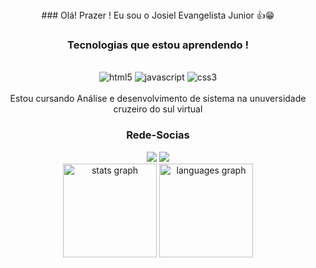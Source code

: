 <div align="center">
### Olá! Prazer ! Eu sou o Josiel Evangelista Junior  👍😁
 

### Tecnologias que estou aprendendo ! 
</div>

<div style="display: inline_block" align="center"><br>
   <img alt="html5" src="https://img.shields.io/badge/HTML5-E34F26?style=for-the-badge&logo=html5&logoColor=white" />
   <img alt="javascript" src="https://img.shields.io/badge/JavaScript-323330?style=for-the-badge&logo=javascript&logoColor=F7DF1E" />
   <img alt="css3" src="https://img.shields.io/badge/CSS3-1572B6?style=for-the-badge&logo=css3&logoColor=white" />
</div><br>
<div align="center">
Estou cursando  Análise e desenvolvimento de sistema na unuversidade cruzeiro do sul virtual

### Rede-Socias

</div>
<div align="center">
<a href= "mailto:contato@juninhojoka11.tech"><img src="https://img.shields.io/badge/Gmail-D14836?style=for-the-badge&logo=gmail&logoColor=white" target="_blank"></a>
<a href="https://www.linkedin.com/in/josiel-evangelista-junior-38b710224/" target="_blank"><img src="https://img.shields.io/badge/LinkedIn-0077B5?style=for-the-badge&logo=linkedin&logoColor=white" target="_blank"></a> 
</div>

<div align="center">
  <img src="https://github-readme-stats.vercel.app/api?username=josielEJR&hide_title=false&hide_rank=false&show_icons=true&include_all_commits=true&count_private=true&disable_animations=false&theme=dracula&locale=en&hide_border=false&order=1" height="150" alt="stats graph"  />
  <img src="https://github-readme-stats.vercel.app/api/top-langs?username=josielEJR&locale=en&hide_title=false&layout=compact&card_width=320&langs_count=5&theme=dracula&hide_border=false&order=2" height="150" alt="languages graph"  />
</div>


